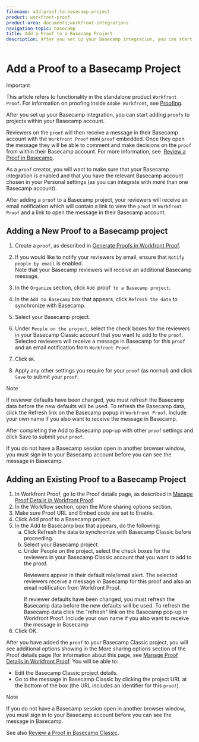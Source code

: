 ```yaml
---
filename: add-proof-to-basecamp-project
product: workfront-proof
product-area: documents;workfront-integrations
navigation-topic: basecamp
title: Add a Proof to a Basecamp Project
description: After you set up your Basecamp integration, you can start adding proofs to projects within your Basecamp account.
---
```


# Add a Proof to a Basecamp Project

>[!IMPORTANT]
>
>This article refers to functionality in the standalone product `Workfront Proof`. For information on proofing inside `Adobe Workfront`, see [Proofing](../../../review-and-approve-work/proofing/proofing.md).

After you set up your Basecamp integration, you can start adding `proofs` to projects within your Basecamp account.

Reviewers on the `proof` will then receive a message in their Basecamp account with the `Workfront Proof` mini `proof` embedded. Once they open the message they will be able to comment and make decisions on the `proof` from within their Basecamp account. For more information, see&nbsp; [Review a Proof in Basecamp](../../../workfront-proof/wp-integrations/basecamp/review-proof-basecamp.md).

As a `proof` creator, you will want to make sure that your Basecamp integration is enabled and that you have the relevant Basecamp account chosen in your Personal settings (as you can integrate with more than one Basecamp account).&nbsp;

After adding a `proof` to a Basecamp project, your reviewers will receive an email notification which will contain a link to view the `proof` in `Workfront Proof` and a link to open the message in their Basecamp account.

## Adding a New Proof to a Basecamp project

1. Create a `proof`, as described in [Generate Proofs in Workfront Proof](../../../workfront-proof/wp-work-proofsfiles/create-proofs-and-files/generate-proofs.md).&nbsp;

1. If you would like to notify your reviewers by email, ensure that  `Notify people by email`&nbsp;is enabled.  
   Note that your Basecamp reviewers will receive an additional Basecamp message.

1. In the `Organize` section, click `Add `proof` to a Basecamp project`.

1. In the `Add to Basecamp` box that appears, click `Refresh the data` to synchronize with Basecamp.

1. Select your Basecamp project.
1. Under `People on the project`, select the check boxes for the reviewers in your Basecamp Classic account that you want to add to the `proof`.  
   Selected reviewers will receive a message in Basecamp for this `proof` and an email notification from `Workfront Proof`.

1. Click `OK`.&nbsp;
1. Apply any other settings you require for your `proof` (as normal) and click `Save` to submit your `proof`.&nbsp;

>[!NOTE]
>
>If reviewer defaults have been changed, you must refresh the Basecamp data before the new defaults will be used. To refresh the Basecamp data, click the Refresh link on the Basecamp popup in `Workfront Proof`.&nbsp;Include your own name if you also want to receive the message in Basecamp.
>
>After completing the Add to Basecamp pop-up with other `proof` settings and click Save to submit your `proof`.
>
>If you do not have a Basecamp session open in another browser window, you must sign in to your Basecamp account before you can see the message in Basecamp.

## Adding an Existing Proof to a Basecamp Project

<ol> 
 <li value="1">In <span>Workfront Proof</span>, go to the Proof details page, as described in&nbsp;<a href="../../../workfront-proof/wp-work-proofsfiles/manage-your-work/manage-proof-details.md" class="MCXref xref" xrefformat="{para}">Manage Proof Details in Workfront Proof</a>.</li> 
 <li value="2">In the <span class="bold">Workflow</span> section, open the <span class="bold">More sharing options</span> section.</li> 
 <li value="3">Make sure <span class="bold">Proof URL</span> and <span class="bold">Embed code</span> are set to <span class="bold">Enable</span>.</li> 
 <li value="4">Click&nbsp;<span class="bold">Add <span>proof</span> to a Basecamp project</span>.</li> 
 <li value="5">In the Add to Basecamp box that appears, do the following: 
  <ol style="list-style-type: lower-alpha;">
   <li value="1">Click <span class="bold">Refresh the data</span> to synchronize with Basecamp Classic before proceeding.</li>
   <li value="2">Select your Basecamp project.&nbsp;</li>
   <li value="3">Under <span class="bold">People on the project</span>, select the check boxes for the reviewers in your Basecamp Classic account that you want to add to the <span>proof</span>. </li>
   <p>Reviewers appear in their default role/email alert. The selected reviewers receive a message in Basecamp for this <span>proof</span> and also an email notification from <span>Workfront Proof</span>.</p><note type="note">
    If reviewer defaults have been changed, you must refresh the Basecamp data before the new defaults will be used. To refresh the Basecamp data click the "refresh" link on the Basecamp pop-up in 
    <span>Workfront Proof</span>. Include your own name if you also want to receive the message in Basecamp&nbsp;
   </note>
  </ol></li> 
 <li value="6">Click <span class="bold">OK</span>.&nbsp;</li> 
</ol>

After you have added the `proof` to your Basecamp Classic project, you will see additional options showing in the More sharing options section of the Proof details page (for information about this page, see [Manage Proof Details in Workfront Proof](../../../workfront-proof/wp-work-proofsfiles/manage-your-work/manage-proof-details.md).&nbsp;You will be able to:

* Edit the Basecamp Classic project details.
* Go to the message in Basecamp Classic by clicking the project URL  at the bottom of the box (the URL includes an identifier for this `proof`).

>[!NOTE]
>
>If you do not have a Basecamp session open in another browser window, you must sign in to your Basecamp account before you can see the message in Basecamp.

See also [Review a Proof in Basecamp Classic](../../../workfront-proof/wp-integrations/basecamp-classic/review-proof-basecamp-classic.md).
